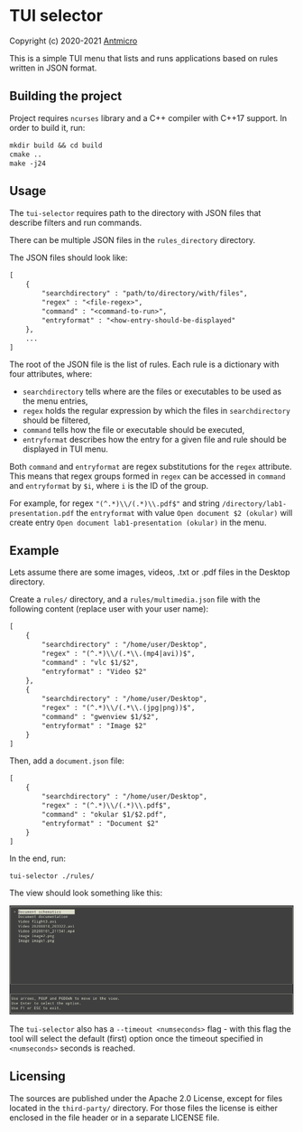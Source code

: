 # TUI selector

Copyright (c) 2020-2021 [Antmicro](https://www.antmicro.com)

This is a simple TUI menu that lists and runs applications based on rules written in JSON format.

## Building the project

Project requires `ncurses` library and a C++ compiler with C++17 support.
In order to build it, run:

    mkdir build && cd build
    cmake ..
    make -j24

## Usage

The `tui-selector` requires path to the directory with JSON files that describe filters and run commands.

There can be multiple JSON files in the `rules_directory` directory.

The JSON files should look like:

    [
        {
            "searchdirectory" : "path/to/directory/with/files",
            "regex" : "<file-regex>",
            "command" : "<command-to-run>",
            "entryformat" : "<how-entry-should-be-displayed"
        },
        ...
    ]

The root of the JSON file is the list of rules.
Each rule is a dictionary with four attributes, where:

* `searchdirectory` tells where are the files or executables to be used as the menu entries,
* `regex` holds the regular expression by which the files in `searchdirectory` should be filtered,
* `command` tells how the file or executable should be executed,
* `entryformat` describes how the entry for a given file and rule should be displayed in TUI menu.

Both `command` and `entryformat` are regex substitutions for the `regex` attribute.
This means that regex groups formed in `regex` can be accessed in `command` and `entryformat` by `$i`, where `i` is the ID of the group.

For example, for regex `"(^.*)\\/(.*)\\.pdf$"` and string `/directory/lab1-presentation.pdf` the `entryformat` with value `Open document $2 (okular)` will create entry `Open document lab1-presentation (okular)` in the menu.

## Example

Lets assume there are some images, videos, .txt or .pdf files in the Desktop directory.

Create a `rules/` directory, and a `rules/multimedia.json` file with the following content (replace user with your user name):

    [
        {
            "searchdirectory" : "/home/user/Desktop",
            "regex" : "(^.*)\\/(.*\\.(mp4|avi))$",
            "command" : "vlc $1/$2",
            "entryformat" : "Video $2"
        },
        {
            "searchdirectory" : "/home/user/Desktop",
            "regex" : "(^.*)\\/(.*\\.(jpg|png))$",
            "command" : "gwenview $1/$2",
            "entryformat" : "Image $2"
        }
    ]
    
Then, add a `document.json` file:

    [
        {
            "searchdirectory" : "/home/user/Desktop",
            "regex" : "(^.*)\\/(.*)\\.pdf$",
            "command" : "okular $1/$2.pdf",
            "entryformat" : "Document $2"
        }
    ]

In the end, run:

    tui-selector ./rules/

The view should look something like this:

![tui-example](example-view.png)

The `tui-selector` also has a `--timeout <numseconds>` flag - with this flag the tool will select the default (first) option once the timeout specified in `<numseconds>` seconds is reached.

## Licensing

The sources are published under the Apache 2.0 License, except for files located in the `third-party/` directory.
For those files the license is either enclosed in the file header or in a separate LICENSE file.
